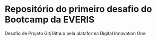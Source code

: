 # Repositório do primeiro desafio do Bootcamp da EVERIS
Desafio de Projeto Git/Github pela plataforma Digital Innovation One
